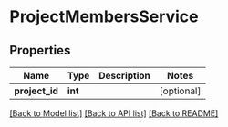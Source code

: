 # ProjectMembersService

## Properties
Name | Type | Description | Notes
------------ | ------------- | ------------- | -------------
**project_id** | **int** |  | [optional] 

[[Back to Model list]](../README.md#documentation-for-models) [[Back to API list]](../README.md#documentation-for-api-endpoints) [[Back to README]](../README.md)


